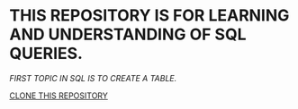 # THIS REPOSITORY IS FOR LEARNING AND UNDERSTANDING OF SQL QUERIES.

*FIRST TOPIC IN SQL IS TO CREATE A TABLE.*

[CLONE THIS REPOSITORY ](https://github.com/vivekchadhuvula01/sql_for_data_analytics.git)